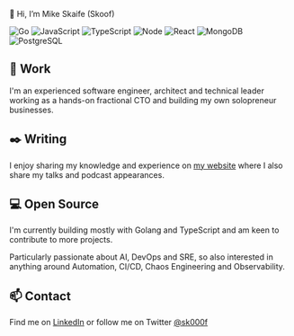 :wave: Hi, I’m Mike Skaife (Skoof)

![Go](https://img.shields.io/badge/-Go-444444?logo=go)
![JavaScript](https://img.shields.io/badge/-JavaScript-444444?logo=javascript)
![TypeScript](https://img.shields.io/badge/-TypeScript-444444?logo=typescript)
![Node](https://img.shields.io/badge/-Node.js-444444?logo=node.js)
![React](https://img.shields.io/badge/-React-444444?logo=react)
![MongoDB](https://img.shields.io/badge/-MongoDB-444444?logo=mongodb)
![PostgreSQL](https://img.shields.io/badge/-PostgreSQL-444444?logo=postgresql)

## :office: Work

I'm an experienced software engineer, architect and technical leader working as a hands-on fractional CTO and building my own solopreneur businesses.

## :black_nib: Writing

I enjoy sharing my knowledge and experience on [my website](https://mikeskaife.com) where I also share my talks and podcast appearances.

## :computer: Open Source

I'm currently building mostly with Golang and TypeScript and am keen to contribute to more projects.

Particularly passionate about AI, DevOps and SRE, so also interested in anything around Automation, CI/CD, Chaos Engineering and Observability.

## :mailbox: Contact

Find me on [LinkedIn](http://linkedin.com/in/mikeskaife) or follow me on Twitter [@sk000f](https://twitter.com/sk000f) 
